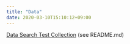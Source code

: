 ```yaml
---
title: "Data"
date: 2020-03-10T15:10:12+09:00
---
```

[Data Search Test Collection](https://drive.google.com/drive/folders/1H2Rt4hlH89h2aycuHJGUJIyKKbbofVGF) (see README.md)
